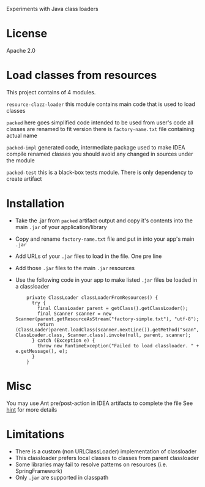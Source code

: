 Experiments with Java class loaders

License
=======
Apache 2.0


Load classes from resources
===========================

This project contains of 4 modules.

`resource-clazz-loader`
   this module contains main code that is used to load classes

`packed`
   here goes simplified code intended to be used from user's code
   all classes are renamed to fit version
   there is ```factory-name.txt``` file containing actual name

`packed-impl`
   generated code, intermediate package used to make IDEA compile renamed classes
   you should avoid any changed in sources under the module

`packed-test`
   this is a black-box tests module. There is only dependency to
   create artifact


Installation
============

* Take the .jar from ```packed``` artifact output and copy it's contents into the main ```.jar``` of your application/library
* Copy and rename ```factory-name.txt``` file and put in into your app's main ```.jar```
* Add URLs of your ```.jar``` files to load in the file. One pre line
* Add those ```.jar``` files to the main ```.jar``` resources
* Use the following code in your app to make listed ```.jar``` files be loaded in a classloader

          private ClassLoader classLoaderFromResources() {
            try {
              final ClassLoader parent = getClass().getClassLoader();
              final Scanner scanner = new Scanner(parent.getResourceAsStream("factory-simple.txt"), "utf-8");
              return (ClassLoader)parent.loadClass(scanner.nextLine()).getMethod("scan", ClassLoader.class, Scanner.class).invoke(null, parent, scanner);
            } catch (Exception e) {
              throw new RuntimeException("Failed to load classloader. " + e.getMessage(), e);
            }
          }

Misc
====
You may use Ant pre/post-action in IDEA artifacts to complete the file
See [hint](http://stackoverflow.com/questions/1456852/how-can-i-print-a-fileset-to-a-file-one-file-name-per-line) for more details

Limitations
===========

* There is a custom (non URLClassLoader) implementation of classloader
* This classloader prefers local classes to classes from parent classloader
* Some libraries may fail to resolve patterns on resources (i.e. SpringFramework)
* Only ```.jar``` are supported in classpath

